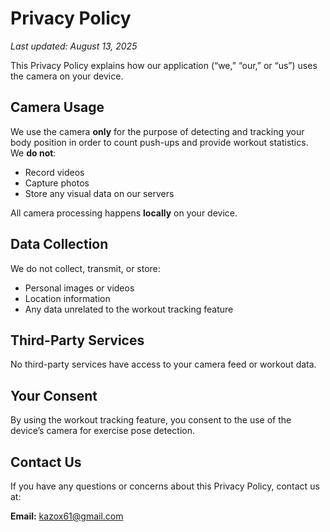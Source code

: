 # Privacy Policy

_Last updated: August 13, 2025_

This Privacy Policy explains how our application (“we,” “our,” or “us”) uses the camera on your device.

## Camera Usage

We use the camera **only** for the purpose of detecting and tracking your body position in order to count push-ups and provide workout statistics.  
We **do not**:
- Record videos
- Capture photos
- Store any visual data on our servers

All camera processing happens **locally** on your device.

## Data Collection

We do not collect, transmit, or store:
- Personal images or videos
- Location information
- Any data unrelated to the workout tracking feature

## Third-Party Services

No third-party services have access to your camera feed or workout data.

## Your Consent

By using the workout tracking feature, you consent to the use of the device’s camera for exercise pose detection.

## Contact Us

If you have any questions or concerns about this Privacy Policy, contact us at:

**Email:** kazox61@gmail.com
